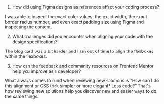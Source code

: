 1. How did using Figma designs as references affect your coding process?

I was able to inspect the exact color values, the exact width, the exact border radius number, and even exact padding size using Figma and inspecting the content.

2. What challenges did you encounter when aligning your code with the design specifications?

The blog card was a bit harder and I ran out of time to align the flexboxes within the flexboxes.

3. How can the feedback and community resources on Frontend Mentor help you improve as a developer?

What always comes to mind when reviewing new solutions is "How can I do this alignment or CSS trick simpler or more elegant? Less code?" That's how reviewing new solutions help you discover new and easier ways to do the same things.